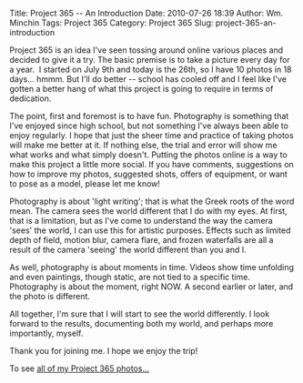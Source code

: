 Title: Project 365 -- An Introduction
Date: 2010-07-26 18:39
Author: Wm. Minchin
Tags: Project 365
Category: Project 365
Slug: project-365-an-introduction

Project 365 is an idea I've seen tossing around online various places
and decided to give it a try. The basic premise is to take a picture
every day for a year.  I started on July 9th and today is the 26th, so I
have 10 photos in 18 days... hmmm. But I'll do better -- school has cooled
off and I feel like I've gotten a better hang of what this project is
going to require in terms of dedication.

The point, first and foremost is to have fun. Photography is something
that I've enjoyed since high school, but not something I've always been
able to enjoy regularly. I hope that just the sheer time and practice of
taking photos will make me better at it. If nothing else, the trial and
error will show me what works and what simply doesn't. Putting the
photos online is a way to make this project a little more social. If you
have comments, suggestions on how to improve my photos, suggested shots,
offers of equipment, or want to pose as a model, please let me know!

Photography is about 'light writing'; that is what the Greek roots of
the word mean. The camera sees the world different that I do with my
eyes. At first, that is a limitation, but as I've come to understand the
way the camera 'sees' the world, I can use this for artistic purposes.
Effects such as limited depth of field, motion blur, camera flare, and
frozen waterfalls are all a result of the camera 'seeing' the world
different than you and I.

As well, photography is about moments in time. Videos show time
unfolding and even paintings, though static, are not tied to a specific
time. Photography is about the moment, right NOW. A second earlier or
later, and the photo is different.

All together, I'm sure that I will start to see the world differently. I
look forward to the results, documenting both my world, and perhaps more
importantly, myself.

Thank you for joining me. I hope we enjoy the trip!

To see [all of my Project 365
photos...](/label/project-365/)

